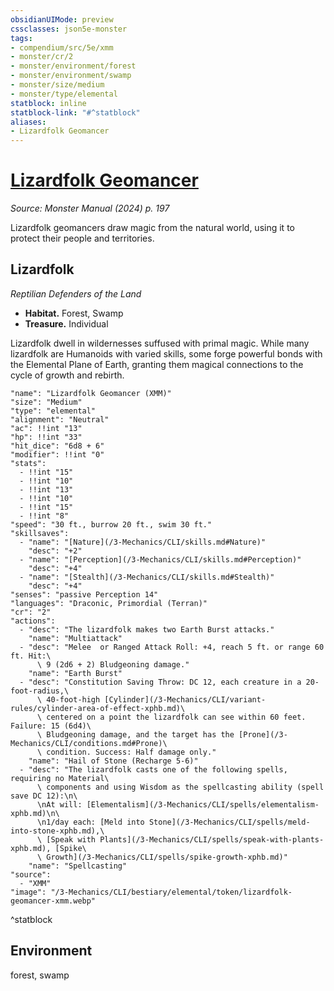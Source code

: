 ```yaml
---
obsidianUIMode: preview
cssclasses: json5e-monster
tags:
- compendium/src/5e/xmm
- monster/cr/2
- monster/environment/forest
- monster/environment/swamp
- monster/size/medium
- monster/type/elemental
statblock: inline
statblock-link: "#^statblock"
aliases:
- Lizardfolk Geomancer
---
```

# [Lizardfolk Geomancer](3-Mechanics\CLI\bestiary\elemental/lizardfolk-geomancer-xmm.md)
*Source: Monster Manual (2024) p. 197*  

Lizardfolk geomancers draw magic from the natural world, using it to protect their people and territories.

## Lizardfolk

*Reptilian Defenders of the Land*

- **Habitat.** Forest, Swamp  
- **Treasure.** Individual  

Lizardfolk dwell in wildernesses suffused with primal magic. While many lizardfolk are Humanoids with varied skills, some forge powerful bonds with the Elemental Plane of Earth, granting them magical connections to the cycle of growth and rebirth.

```statblock
"name": "Lizardfolk Geomancer (XMM)"
"size": "Medium"
"type": "elemental"
"alignment": "Neutral"
"ac": !!int "13"
"hp": !!int "33"
"hit_dice": "6d8 + 6"
"modifier": !!int "0"
"stats":
  - !!int "15"
  - !!int "10"
  - !!int "13"
  - !!int "10"
  - !!int "15"
  - !!int "8"
"speed": "30 ft., burrow 20 ft., swim 30 ft."
"skillsaves":
  - "name": "[Nature](/3-Mechanics/CLI/skills.md#Nature)"
    "desc": "+2"
  - "name": "[Perception](/3-Mechanics/CLI/skills.md#Perception)"
    "desc": "+4"
  - "name": "[Stealth](/3-Mechanics/CLI/skills.md#Stealth)"
    "desc": "+4"
"senses": "passive Perception 14"
"languages": "Draconic, Primordial (Terran)"
"cr": "2"
"actions":
  - "desc": "The lizardfolk makes two Earth Burst attacks."
    "name": "Multiattack"
  - "desc": "Melee  or Ranged Attack Roll: +4, reach 5 ft. or range 60 ft. Hit:\
      \ 9 (2d6 + 2) Bludgeoning damage."
    "name": "Earth Burst"
  - "desc": "Constitution Saving Throw: DC 12, each creature in a 20-foot-radius,\
      \ 40-foot-high [Cylinder](/3-Mechanics/CLI/variant-rules/cylinder-area-of-effect-xphb.md)\
      \ centered on a point the lizardfolk can see within 60 feet. Failure: 15 (6d4)\
      \ Bludgeoning damage, and the target has the [Prone](/3-Mechanics/CLI/conditions.md#Prone)\
      \ condition. Success: Half damage only."
    "name": "Hail of Stone (Recharge 5-6)"
  - "desc": "The lizardfolk casts one of the following spells, requiring no Material\
      \ components and using Wisdom as the spellcasting ability (spell save DC 12):\n\
      \nAt will: [Elementalism](/3-Mechanics/CLI/spells/elementalism-xphb.md)\n\
      \n1/day each: [Meld into Stone](/3-Mechanics/CLI/spells/meld-into-stone-xphb.md),\
      \ [Speak with Plants](/3-Mechanics/CLI/spells/speak-with-plants-xphb.md), [Spike\
      \ Growth](/3-Mechanics/CLI/spells/spike-growth-xphb.md)"
    "name": "Spellcasting"
"source":
  - "XMM"
"image": "/3-Mechanics/CLI/bestiary/elemental/token/lizardfolk-geomancer-xmm.webp"
```
^statblock

## Environment

forest, swamp